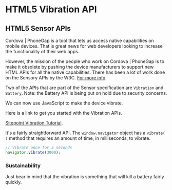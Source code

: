 # HTML5 Vibration API

## HTML5 Sensor APIs

Cordova | PhoneGap is a tool that lets us access native capabilities on mobile devices. That is great news for web developers looking to increase the functionality of their web apps.

However, the mission of the people who work on Cordova | PhoneGap is to make it obsolete by pushing the device manufacturers to support new HTML APIs for all the native capabilities. There has been a lot of work done on the Sensory APIs by the W3C.  [For more info](http://www.w3.org/2009/dap/).

Two of the APIs that are part of the Sensor specification are `Vibration` and `Battery`. Note: the Battery API is being put on hold due to security concerns.

We can now use JavaScript to make the device vibrate. 

Here is a link to get you started with the Vibration APIs.

[Sitepoint Vibration Tutorial](http://www.sitepoint.com/use-html5-vibration-api/).

It's a fairly straightforward API. The `window.navigator` object has a `vibrate( )` method that requires an amount of time, in milliseconds, to vibrate.

```js
// Vibrate once for 3 seconds
navigator.vibrate(3000);
``` 

### Sustainability

Just bear in mind that the vibration is something that will kill a battery fairly quickly.

<YouTube
    title="Vibration API"
    url="https://www.youtube.com/embed/_y3idhPui4Y"
/>